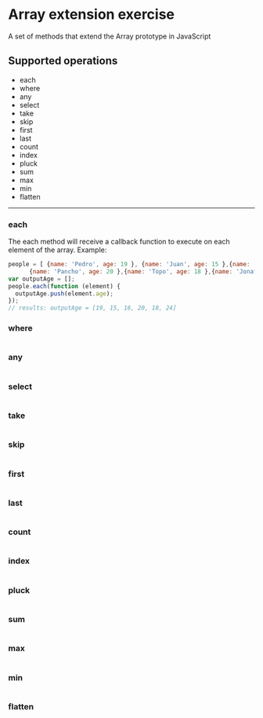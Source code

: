 # Array extension exercise
A set of methods that extend the Array prototype in JavaScript

## Supported operations
- each
- where
- any
- select
- take
- skip
- first
- last
- count
- index
- pluck
- sum
- max
- min
- flatten

---

### each
The each method will receive a callback function to execute on each element of the array.
Example:
```JavaScript
people = [ {name: 'Pedro', age: 19 }, {name: 'Juan', age: 15 },{name: 'Pablo', age: 16 },
      {name: 'Pancho', age: 20 },{name: 'Topo', age: 18 },{name: 'Jonathan', age: 24} ];
var outputAge = [];
people.each(function (element) {
  outputAge.push(element.age);
});
// results: outputAge = [19, 15, 16, 20, 18, 24]
```
### where
```JavaScript

```
### any
```JavaScript

```
### select
```JavaScript

```
### take
```JavaScript

```
### skip
```JavaScript

```
### first
```JavaScript

```
### last
```JavaScript

```
### count
```JavaScript

```
### index
```JavaScript

```
### pluck
```JavaScript

```
### sum
```JavaScript

```
### max
```JavaScript

```
### min
```JavaScript

```
### flatten
```JavaScript

```
